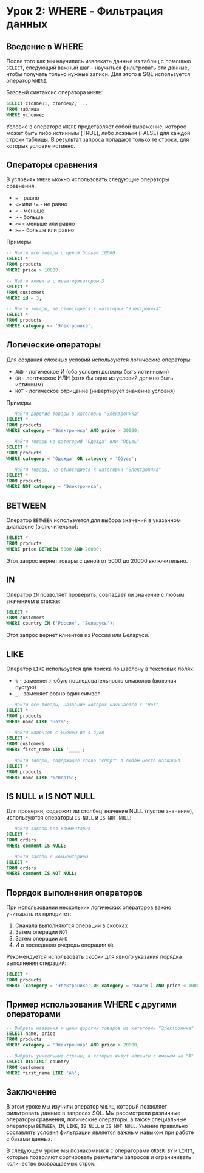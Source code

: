 # Урок 2: WHERE - Фильтрация данных

## Введение в WHERE

После того как мы научились извлекать данные из таблиц с помощью `SELECT`, следующий важный шаг - научиться фильтровать эти данные, чтобы получать только нужные записи. Для этого в SQL используется оператор `WHERE`.

Базовый синтаксис оператора `WHERE`:

```sql
SELECT столбец1, столбец2, ...
FROM таблица
WHERE условие;
```

Условие в операторе `WHERE` представляет собой выражение, которое может быть либо истинным (TRUE), либо ложным (FALSE) для каждой строки таблицы. В результат запроса попадают только те строки, для которых условие истинно.

## Операторы сравнения

В условиях `WHERE` можно использовать следующие операторы сравнения:

- `=` - равно
- `<>` или `!=` - не равно
- `<` - меньше
- `>` - больше
- `<=` - меньше или равно
- `>=` - больше или равно

Примеры:

```sql
-- Найти все товары с ценой больше 10000
SELECT *
FROM products
WHERE price > 10000;

-- Найти клиента с идентификатором 3
SELECT *
FROM customers
WHERE id = 3;

-- Найти товары, не относящиеся к категории "Электроника"
SELECT *
FROM products
WHERE category <> 'Электроника';
```

## Логические операторы

Для создания сложных условий используются логические операторы:

- `AND` - логическое И (оба условия должны быть истинными)
- `OR` - логическое ИЛИ (хотя бы одно из условий должно быть истинным)
- `NOT` - логическое отрицание (инвертирует значение условия)

Примеры:

```sql
-- Найти дорогие товары в категории "Электроника"
SELECT *
FROM products
WHERE category = 'Электроника' AND price > 30000;

-- Найти товары из категорий "Одежда" или "Обувь"
SELECT *
FROM products
WHERE category = 'Одежда' OR category = 'Обувь';

-- Найти товары, не относящиеся к категории "Электроника"
SELECT *
FROM products
WHERE NOT category = 'Электроника';
```

## BETWEEN

Оператор `BETWEEN` используется для выбора значений в указанном диапазоне (включительно):

```sql
SELECT *
FROM products
WHERE price BETWEEN 5000 AND 20000;
```

Этот запрос вернет товары с ценой от 5000 до 20000 включительно.

## IN

Оператор `IN` позволяет проверить, совпадает ли значение с любым значением в списке:

```sql
SELECT *
FROM customers
WHERE country IN ('Россия', 'Беларусь');
```

Этот запрос вернет клиентов из России или Беларуси.

## LIKE

Оператор `LIKE` используется для поиска по шаблону в текстовых полях:

- `%` - заменяет любую последовательность символов (включая пустую)
- `_` - заменяет ровно один символ

```sql
-- Найти все товары, название которых начинается с "Нот"
SELECT *
FROM products
WHERE name LIKE 'Нот%';

-- Найти клиентов с именем из 4 букв
SELECT *
FROM customers
WHERE first_name LIKE '____';

-- Найти товары, содержащие слово "спорт" в любом месте названия
SELECT *
FROM products
WHERE name LIKE '%спорт%';
```

## IS NULL и IS NOT NULL

Для проверки, содержит ли столбец значение NULL (пустое значение), используются операторы `IS NULL` и `IS NOT NULL`:

```sql
-- Найти заказы без комментария
SELECT *
FROM orders
WHERE comment IS NULL;

-- Найти заказы с комментарием
SELECT *
FROM orders
WHERE comment IS NOT NULL;
```

## Порядок выполнения операторов

При использовании нескольких логических операторов важно учитывать их приоритет:
1. Сначала выполняются операции в скобках
2. Затем операции `NOT`
3. Затем операции `AND`
4. И в последнюю очередь операции `OR`

Рекомендуется использовать скобки для явного указания порядка выполнения операций:

```sql
SELECT *
FROM products
WHERE (category = 'Электроника' OR category = 'Книги') AND price < 10000;
```

## Пример использования WHERE с другими операторами

```sql
-- Выбрать названия и цены дорогих товаров из категории "Электроника"
SELECT name, price
FROM products
WHERE category = 'Электроника' AND price > 20000;

-- Выбрать уникальные страны, в которых живут клиенты с именем на "А"
SELECT DISTINCT country
FROM customers
WHERE first_name LIKE 'А%';
```

## Заключение

В этом уроке мы изучили оператор `WHERE`, который позволяет фильтровать данные в запросах SQL. Мы рассмотрели различные операторы сравнения, логические операторы, а также специальные операторы `BETWEEN`, `IN`, `LIKE`, `IS NULL` и `IS NOT NULL`. Умение правильно составлять условия фильтрации является важным навыком при работе с базами данных.

В следующем уроке мы познакомимся с операторами `ORDER BY` и `LIMIT`, которые позволяют сортировать результаты запросов и ограничивать количество возвращаемых строк.
